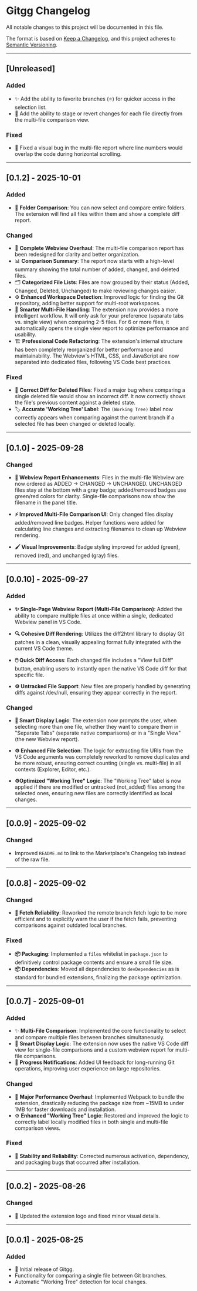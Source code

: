 # Gitgg Changelog

All notable changes to this project will be documented in this file.

The format is based on [Keep a Changelog](https://keepachangelog.com/en/1.0.0/),
and this project adheres to [Semantic Versioning](https://semver.org/spec/v2.0.0.html).

---

## [Unreleased]

### Added
- ✨ Add the ability to favorite branches (⭐️) for quicker access in the selection list.
- 🚀 Add the ability to stage or revert changes for each file directly from the multi-file comparison view.

### Fixed
- 🐛 Fixed a visual bug in the multi-file report where line numbers would overlap the code during horizontal scrolling.

---

## [0.1.2] - 2025-10-01

### Added
- 📂 **Folder Comparison**: You can now select and compare entire folders. The extension will find all files within them and show a complete diff report.

### Changed
- 🎨 **Complete Webview Overhaul**: The multi-file comparison report has been redesigned for clarity and better organization.
- 📊 **Comparison Summary**: The report now starts with a high-level summary showing the total number of added, changed, and deleted files.
- 🗂️ **Categorized File Lists**: Files are now grouped by their status (Added, Changed, Deleted, Unchanged) to make reviewing changes easier.
- ⚙️ **Enhanced Workspace Detection**: Improved logic for finding the Git repository, adding better support for multi-root workspaces.
- 🧠 **Smarter Multi-File Handling**: The extension now provides a more intelligent workflow. It will only ask for your preference (separate tabs vs. single view) when comparing 2-5 files. For 6 or more files, it automatically opens the single view report to optimize performance and usability.
- 🏗️ **Professional Code Refactoring**: The extension's internal structure has been completely reorganized for better performance and maintainability. The Webview's HTML, CSS, and JavaScript are now separated into dedicated files, following VS Code best practices.

### Fixed
- 🐛 **Correct Diff for Deleted Files**: Fixed a major bug where comparing a single deleted file would show an incorrect diff. It now correctly shows the file's previous content against a deleted state.
- 🏷️ **Accurate 'Working Tree' Label**: The `(Working Tree)` label now correctly appears when comparing against the current branch if a selected file has been changed or deleted locally.

---

## [0.1.0] - 2025-09-28

### Changed
- **🎨 Webview Report Enhancements**: Files in the multi-file Webview are now ordered as ADDED → CHANGED → UNCHANGED. UNCHANGED files stay at the bottom with a gray badge; added/removed badges use green/red colors for clarity. Single-file comparisons now show the filename in the panel title.

- **⚡ Improved Multi-File Comparison UI**: Only changed files display added/removed line badges. Helper functions were added for calculating line changes and extracting filenames to clean up Webview rendering.

- **🖌️ Visual Improvements**: Badge styling improved for added (green), removed (red), and unchanged (gray) files.

---

## [0.0.10] - 2025-09-27

### Added
- **✨ Single-Page Webview Report (Multi-File Comparison)**: Added the ability to compare multiple files at once within a single, dedicated Webview panel in VS Code.

- **🔍 Cohesive Diff Rendering**: Utilizes the diff2html library to display Git patches in a clean, visually appealing format fully integrated with the current VS Code theme.

- **🖱️ Quick Diff Access**: Each changed file includes a "View full Diff" button, enabling users to instantly open the native VS Code diff for that specific file.

- **⚙️ Untracked File Support**: New files are properly handled by generating diffs against /dev/null, ensuring they appear correctly in the report.

### Changed
- **🎨 Smart Display Logic**: The extension now prompts the user, when selecting more than one file, whether they want to compare them in "Separate Tabs" (separate native comparisons) or in a "Single View" (the new Webview report).

- **⚙️ Enhanced File Selection**: The logic for extracting file URIs from the VS Code arguments was completely reworked to remove duplicates and be more robust, ensuring correct counting (single vs. multi-file) in all contexts (Explorer, Editor, etc.).

- **⚙️Optimized "Working Tree" Logic**: The "Working Tree" label is now applied if there are modified or untracked (not_added) files among the selected ones, ensuring new files are correctly identified as local changes.

---

## [0.0.9] - 2025-09-02

### Changed
- Improved `README.md` to link to the Marketplace's Changelog tab instead of the raw file.

---

## [0.0.8] - 2025-09-02

### Changed
- **🐛 Fetch Reliability**: Reworked the remote branch fetch logic to be more efficient and to explicitly warn the user if the fetch fails, preventing comparisons against outdated local branches.

### Fixed
- **📦 Packaging**: Implemented a `files` whitelist in `package.json` to definitively control package contents and ensure a small file size.
- **📦 Dependencies**: Moved all dependencies to `devDependencies` as is standard for bundled extensions, finalizing the package optimization.

---

## [0.0.7] - 2025-09-01

### Added
- ✨ **Multi-File Comparison**: Implemented the core functionality to select and compare multiple files between branches simultaneously.
- 🎨 **Smart Display Logic**: The extension now uses the native VS Code diff view for single-file comparisons and a custom webview report for multi-file comparisons.
- 🔔 **Progress Notifications**: Added UI feedback for long-running Git operations, improving user experience on large repositories.

### Changed
- 🚀 **Major Performance Overhaul**: Implemented Webpack to bundle the extension, drastically reducing the package size from ~15MB to under 1MB for faster downloads and installation.
- ⚙️ **Enhanced "Working Tree" Logic**: Restored and improved the logic to correctly label locally modified files in both single and multi-file comparison views.

### Fixed
- 🐛 **Stability and Reliability**: Corrected numerous activation, dependency, and packaging bugs that occurred after installation.

---

## [0.0.2] - 2025-08-26

### Changed
- 🎨 Updated the extension logo and fixed minor visual details.

---

## [0.0.1] - 2025-08-25

### Added
- 🎉 Initial release of Gitgg.
- Functionality for comparing a single file between Git branches.
- Automatic "Working Tree" detection for local changes.
